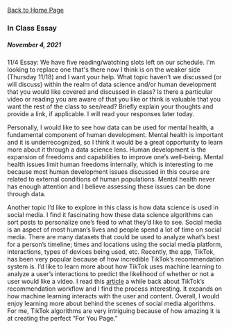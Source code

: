 [Back to Home Page](https://grace-yoon1.github.io/DATA150/)

### **In Class Essay**
##### November 4, 2021

11/4 Essay: We have five reading/watching slots left on our schedule. I'm looking to replace one that's there now I think is on the weaker side (Thursday 11/18) and I want your help. What topic haven't we discussed (or will discuss) within the realm of data science and/or human development that you would like covered and discussed in class? Is there a particular video or reading you are aware of that you like or think is valuable that you want the rest of the class to see/read? Briefly explain your thoughts and provide a link, if applicable. I will read your responses later today.

Personally, I would like to see how data can be used for mental health, a fundamental component of human development. Mental health is important and it is underrecognized, so I think it would be a great opportunity to learn more about it through a data science lens. Human development is the expansion of freedoms and capabilities to improve one’s well-being. Mental health issues limit human freedoms internally, which is interesting to me because most human development issues discussed in this course are related to external conditions of human populations. Mental health never has enough attention and I believe assessing these issues can be done through data. 

Another topic I’d like to explore in this class is how data science is used in social media. I find it fascinating how these data science algorithms can sort posts to personalize one’s feed to what they’d like to see. Social media is an aspect of most human’s lives and people spend a lot of time on social media. There are many datasets that could be used to analyze what’s best for a person’s timeline; times and locations using the social media platform, interactions, types of devices being used, etc. Recently, the app, TikTok, has been very popular because of how incredible TikTok’s recommendation system is. I’d like to learn more about how TikTok uses machine learning to analyze a user’s interactions to predict the likelihood of whether or not a user would like a video. I read this [article](https://towardsdatascience.com/why-tiktok-made-its-user-so-obsessive-the-ai-algorithm-that-got-you-hooked-7895bb1ab423) a while back about TikTok’s recommendation workflow and I find the process interesting. It expands on how machine learning interacts with the user and content. Overall, I would enjoy learning more about behind the scenes of social media algorithms. For me, TikTok algorithms are very intriguing because of how amazing it is at creating the perfect “For You Page.”
